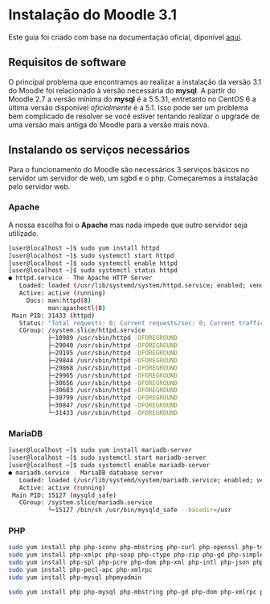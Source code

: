 # Instalação do Moodle 3.1

Este guia foi criado com base na documentação oficial, diponível [aqui](https://docs.moodle.org/31/en/Installing_Moodle).

## Requisitos de software

O principal problema que encontramos ao realizar a instalação da versão 3.1 do Moodle foi
relacionado à versão necessária do **mysql**. A partir do Moodle 2.7 a versão mínima do **mysql**
é a 5.5.31, entretanto no CentOS 6 a última versão disponível *oficialmente* é a 5.1. Isso pode ser
um problema bem complicado de resolver se você estiver tentando realizar o upgrade de uma versão
mais antiga do Moodle para a versão mais nova.

## Instalando os serviços necessários

Para o funcionamento do Moodle são necessários 3 serviços básicos no servidor um servidor de web,
um sgbd e o php. Começaremos a instalação pelo servidor web.

### Apache

A nossa escolha foi o **Apache** mas nada impede que outro servidor seja utilizado.

```sh
[user@localhost ~]$ sudo yum install httpd
[user@localhost ~]$ sudo systemctl start httpd
[user@localhost ~]$ sudo systemctl enable httpd
[user@localhost ~]$ sudo systemctl status httpd
● httpd.service - The Apache HTTP Server
   Loaded: loaded (/usr/lib/systemd/system/httpd.service; enabled; vendor preset: disabled)
   Active: active (running)
     Docs: man:httpd(8)
           man:apachectl(8)
 Main PID: 31433 (httpd)
   Status: "Total requests: 0; Current requests/sec: 0; Current traffic:   0 B/sec"
   CGroup: /system.slice/httpd.service
           ├─10989 /usr/sbin/httpd -DFOREGROUND
           ├─29040 /usr/sbin/httpd -DFOREGROUND
           ├─29195 /usr/sbin/httpd -DFOREGROUND
           ├─29844 /usr/sbin/httpd -DFOREGROUND
           ├─29868 /usr/sbin/httpd -DFOREGROUND
           ├─29965 /usr/sbin/httpd -DFOREGROUND
           ├─30656 /usr/sbin/httpd -DFOREGROUND
           ├─30683 /usr/sbin/httpd -DFOREGROUND
           ├─30799 /usr/sbin/httpd -DFOREGROUND
           ├─30847 /usr/sbin/httpd -DFOREGROUND
           └─31433 /usr/sbin/httpd -DFOREGROUND

```

### MariaDB

```sh
[user@localhost ~]$ sudo yum install mariadb-server
[user@localhost ~]$ sudo systemctl start mariadb-server
[user@localhost ~]$ sudo systemctl enable mariadb-server
● mariadb.service - MariaDB database server
   Loaded: loaded (/usr/lib/systemd/system/mariadb.service; enabled; vendor preset: disabled)
   Active: active (running)
 Main PID: 15127 (mysqld_safe)
   CGroup: /system.slice/mariadb.service
           └─15127 /bin/sh /usr/bin/mysqld_safe --basedir=/usr
```

### PHP
```sh
sudo yum install php php-iconv php-mbstring php-curl php-openssl php-tokenizer
sudo yum install php-xmlpc php-soap php-ctype php-zip php-gd php-simplexml
sudo yum install php-spl php-pcre php-dom php-xml php-intl php-json php-ldap
sudo yum install php-pecl-apc php-xmlrpc
sudo yum install php-mysql phpmyadmin
```

```sh
sudo yum install php php-mysql php-mbstring php-gd php-dom php-xmlrpc php-soap php-intl
```

